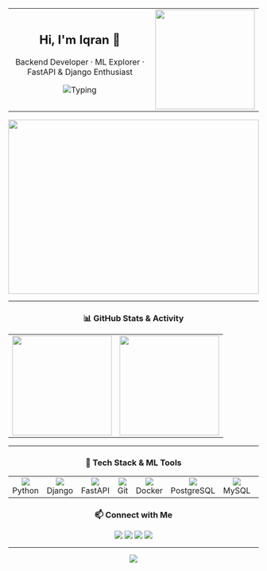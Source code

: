 

<table>
  <tr>
    <td>
      <!-- HEADER -->
    <h2 align="center">Hi, I'm Iqran 👋</h2>
    <p align="center">
      Backend Developer · ML Explorer · FastAPI & Django Enthusiast  
    </p>
    <p align="center">
      <img src="https://readme-typing-svg.herokuapp.com?font=Fira+Code&duration=3000&pause=500&color=F78C6C&center=true&vCenter=true&width=400&lines=Always+Learning+New+Things;Love+Clean+Code;Open+to+Collaboration!" alt="Typing" />
    </p>
    </td>
    <td>
<img src="https://github-readme-streak-stats.herokuapp.com?user=iqrannwl&theme=radical&hide_border=true" height="200"/>
    </td>
  </tr>
  
</table>

<div align="center">
  <img src="https://github-readme-activity-graph.vercel.app/graph?username=iqrannwl&theme=github-compact&hide_border=true" width="100%" height="350"/>
</div>

---

<!-- GRID: STATS & STREAKS -->
<h3 align="center">📊 GitHub Stats & Activity</h3>

<table align="center">
  <tr>
    <td align="center">
      <img src="https://github-readme-stats.vercel.app/api?username=iqrannwl&show_icons=true&theme=radical&hide_border=true&hide_title=true" height="200"/>
    </td>
    <td align="center">
      <img src="https://github-profile-trophy.vercel.app/?username=iqrannwl&theme=onedark&margin-w=5&no-bg=true&row=1" height="200"/>
    </td>
  </tr>
</table>

---
<!-- GRID: TECH & ML STACK -->
<h3 align="center">🧠 Tech Stack & ML Tools</h3>
  <table>
    <tr>
      <td align="center"><img src="https://skillicons.dev/icons?i=python" /><br>Python</td>
      <td align="center"><img src="https://skillicons.dev/icons?i=django" /><br>Django</td>
      <td align="center"><img src="https://skillicons.dev/icons?i=fastapi" /><br>FastAPI</td>
      <td align="center"><img src="https://skillicons.dev/icons?i=git" /><br>Git</td>
      <td align="center"><img src="https://skillicons.dev/icons?i=docker" /><br>Docker</td>
      <td align="center"><img src="https://skillicons.dev/icons?i=postgres" /><br>PostgreSQL</td>
      <td align="center"><img src="https://skillicons.dev/icons?i=mysql" /><br>MySQL</td>
      <td align="center"><img src="https://skillicons.dev/icons?i=pandas" /><br>Pandas</td>
      <td align="center"><img src="https://skillicons.dev/icons?i=numpy" /><br>NumPy</td>
      <td align="center"><img src="https://skillicons.dev/icons?i=scikitlearn" /><br>Sklearn</td>
      <td align="center"><img src="https://skillicons.dev/icons?i=tensorflow" /><br>TensorFlow</td>
      <td colspan="3"></td>
    </tr>
  </table>
<!-- CONTACT -->
<h3 align="center">📫 Connect with Me</h3>

<p align="center">
  <a href="mailto:iqrannwl@gmail.com"><img src="https://img.shields.io/badge/Gmail-D14836?style=flat&logo=gmail&logoColor=white"/></a>
  <a href="https://linkedin.com/in/iqrannwl"><img src="https://img.shields.io/badge/LinkedIn-0077B5?style=flat&logo=linkedin&logoColor=white"/></a>
  <a href="https://leetcode.com/iqrannwl"><img src="https://img.shields.io/badge/LeetCode-FFA116?style=flat&logo=leetcode&logoColor=white"/></a>
  <a href="https://github.com/iqrannwl"><img src="https://img.shields.io/github/followers/iqrannwl?label=Follow&style=flat&logo=github"/></a>
</p>

---

<p align="center">
  <img src="https://capsule-render.vercel.app/api?type=waving&height=60&color=gradient&section=footer"/>
</p>
